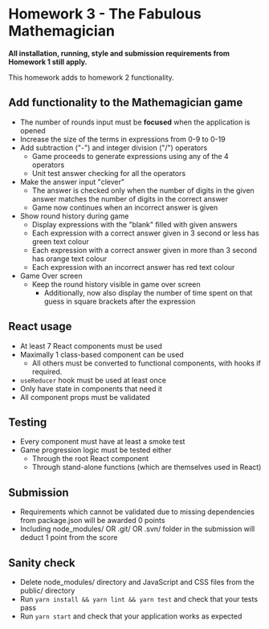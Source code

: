 # Homework 3 - The Fabulous Mathemagician

**All installation, running, style and submission requirements from Homework 1 still apply.**

This homework adds to homework 2 functionality.

## Add functionality to the Mathemagician game

* The number of rounds input must be **focused** when the application is opened
* Increase the size of the terms in expressions from 0-9 to 0-19
* Add subtraction ("-") and integer division ("/") operators
  * Game proceeds to generate expressions using any of the 4 operators
  * Unit test answer checking for all the operators
* Make the answer input "clever"
  * The answer is checked only when the number of digits in the given answer matches the number of digits in the correct answer
  * Game now continues when an incorrect answer is given
* Show round history during game
  * Display expressions with the "blank" filled with given answers
  * Each expression with a correct answer given in 3 second or less has green text colour
  * Each expression with a correct answer given in more than 3 second has orange text colour
  * Each expression with an incorrect answer has red text colour
* Game Over screen
  * Keep the round history visible in game over screen
    * Additionally, now also display the number of time spent on that guess in square brackets after the expression 

## React usage

* At least 7 React components must be used
* Maximally 1 class-based component can be used
  * All others must be converted to functional components, with hooks if required.
* `useReducer` hook must be used at least once
* Only have state in components that need it
* All component props must be validated

## Testing

* Every component must have at least a smoke test
* Game progression logic must be tested either
  * Through the root React component
  * Through stand-alone functions (which are themselves used in React)

## Submission

* Requirements which cannot be validated due to missing dependencies from package.json will be awarded 0 points
* Including node_modules/ OR .git/ OR .svn/ folder in the submission will deduct 1 point from the score

## Sanity check

* Delete node_modules/ directory and JavaScript and CSS files from the public/ directory
* Run `yarn install && yarn lint && yarn test` and check that your tests pass
* Run `yarn start` and check that your application works as expected
